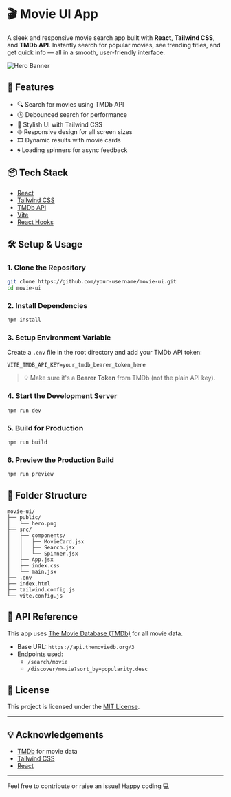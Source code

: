 # 🎬 Movie UI App

A sleek and responsive movie search app built with **React**, **Tailwind CSS**, and **TMDb API**. Instantly search for popular movies, see trending titles, and get quick info — all in a smooth, user-friendly interface.

![Hero Banner](./hero.png)

## 🚀 Features

- 🔍 Search for movies using TMDb API
- 🕒 Debounced search for performance
- 🎨 Stylish UI with Tailwind CSS
- 🌐 Responsive design for all screen sizes
- 🎞️ Dynamic results with movie cards
- 🌀 Loading spinners for async feedback

## 📦 Tech Stack

- [React](https://reactjs.org/)
- [Tailwind CSS](https://tailwindcss.com/)
- [TMDb API](https://www.themoviedb.org/documentation/api)
- [Vite](https://vitejs.dev/)
- [React Hooks](https://reactjs.org/docs/hooks-intro.html)

## 🛠 Setup & Usage

### 1. Clone the Repository

```bash
git clone https://github.com/your-username/movie-ui.git
cd movie-ui
```

### 2. Install Dependencies

```bash
npm install
```

### 3. Setup Environment Variable

Create a `.env` file in the root directory and add your TMDb API token:

```
VITE_TMDB_API_KEY=your_tmdb_bearer_token_here
```

> 💡 Make sure it's a **Bearer Token** from TMDb (not the plain API key).

### 4. Start the Development Server

```bash
npm run dev
```

### 5. Build for Production

```bash
npm run build
```

### 6. Preview the Production Build

```bash
npm run preview
```

## 📁 Folder Structure

```
movie-ui/
├── public/
│   └── hero.png
├── src/
│   ├── components/
│   │   ├── MovieCard.jsx
│   │   ├── Search.jsx
│   │   └── Spinner.jsx
│   ├── App.jsx
│   ├── index.css
│   └── main.jsx
├── .env
├── index.html
├── tailwind.config.js
└── vite.config.js
```

## 🔑 API Reference

This app uses [The Movie Database (TMDb)](https://www.themoviedb.org/) for all movie data.

- Base URL: `https://api.themoviedb.org/3`
- Endpoints used:
  - `/search/movie`
  - `/discover/movie?sort_by=popularity.desc`


## 📃 License

This project is licensed under the [MIT License](LICENSE).

---

## 💡 Acknowledgements

- [TMDb](https://www.themoviedb.org/) for movie data
- [Tailwind CSS](https://tailwindcss.com/)
- [React](https://reactjs.org/)

---

Feel free to contribute or raise an issue! Happy coding 💻

